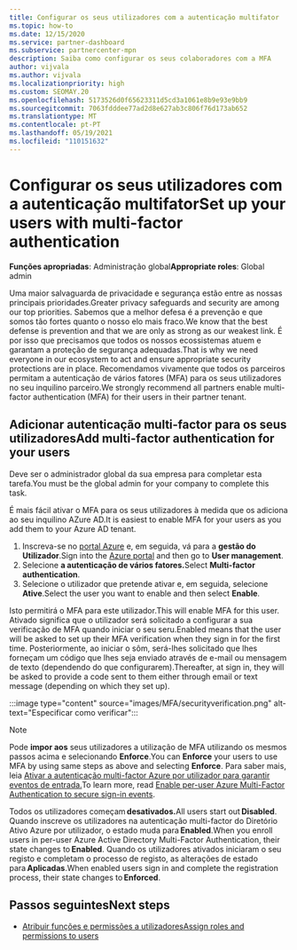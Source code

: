 ```yaml
---
title: Configurar os seus utilizadores com a autenticação multifator
ms.topic: how-to
ms.date: 12/15/2020
ms.service: partner-dashboard
ms.subservice: partnercenter-mpn
description: Saiba como configurar os seus colaboradores com a MFA
author: vijvala
ms.author: vijvala
ms.localizationpriority: high
ms.custom: SEOMAY.20
ms.openlocfilehash: 5173526d0f65623311d5cd3a1061e8b9e93e9bb9
ms.sourcegitcommit: 7063fdddee77ad2d8e627ab3c806f76d173ab652
ms.translationtype: MT
ms.contentlocale: pt-PT
ms.lasthandoff: 05/19/2021
ms.locfileid: "110151632"
---
```

# <a name="set-up-your-users-with-multi-factor-authentication"></a><span data-ttu-id="b6bf0-103">Configurar os seus utilizadores com a autenticação multifator</span><span class="sxs-lookup"><span data-stu-id="b6bf0-103">Set up your users with multi-factor authentication</span></span>

<span data-ttu-id="b6bf0-104">**Funções apropriadas**: Administração global</span><span class="sxs-lookup"><span data-stu-id="b6bf0-104">**Appropriate roles**: Global admin</span></span>

<span data-ttu-id="b6bf0-105">Uma maior salvaguarda de privacidade e segurança estão entre as nossas principais prioridades.</span><span class="sxs-lookup"><span data-stu-id="b6bf0-105">Greater privacy safeguards and security are among our top priorities.</span></span> <span data-ttu-id="b6bf0-106">Sabemos que a melhor defesa é a prevenção e que somos tão fortes quanto o nosso elo mais fraco.</span><span class="sxs-lookup"><span data-stu-id="b6bf0-106">We know that the best defense is prevention and that we are only as strong as our weakest link.</span></span> <span data-ttu-id="b6bf0-107">É por isso que precisamos que todos os nossos ecossistemas atuem e garantam a proteção de segurança adequadas.</span><span class="sxs-lookup"><span data-stu-id="b6bf0-107">That is why we need everyone in our ecosystem to act and ensure appropriate security protections are in place.</span></span> <span data-ttu-id="b6bf0-108">Recomendamos vivamente que todos os parceiros permitam a autenticação de vários fatores (MFA) para os seus utilizadores no seu inquilino parceiro.</span><span class="sxs-lookup"><span data-stu-id="b6bf0-108">We strongly recommend all partners enable multi-factor authentication (MFA) for their users in their partner tenant.</span></span> 

## <a name="add-multi-factor-authentication-for-your-users"></a><span data-ttu-id="b6bf0-109">Adicionar autenticação multi-factor para os seus utilizadores</span><span class="sxs-lookup"><span data-stu-id="b6bf0-109">Add multi-factor authentication for your users</span></span>

<span data-ttu-id="b6bf0-110">Deve ser o administrador global da sua empresa para completar esta tarefa.</span><span class="sxs-lookup"><span data-stu-id="b6bf0-110">You must be the global admin for your company to complete this task.</span></span>

<span data-ttu-id="b6bf0-111">É mais fácil ativar o MFA para os seus utilizadores à medida que os adiciona ao seu inquilino AZure AD.</span><span class="sxs-lookup"><span data-stu-id="b6bf0-111">It is easiest to enable MFA for your users as you add them to your Azure AD tenant.</span></span>

1. <span data-ttu-id="b6bf0-112">Inscreva-se no [portal Azure](https://portal.azure.com) e, em seguida, vá para a **gestão do Utilizador**.</span><span class="sxs-lookup"><span data-stu-id="b6bf0-112">Sign into the [Azure portal](https://portal.azure.com) and then go to **User management**.</span></span>
1. <span data-ttu-id="b6bf0-113">Selecione **a autenticação de vários fatores.**</span><span class="sxs-lookup"><span data-stu-id="b6bf0-113">Select **Multi-factor authentication**.</span></span>
1. <span data-ttu-id="b6bf0-114">Selecione o utilizador que pretende ativar e, em seguida, selecione **Ative**.</span><span class="sxs-lookup"><span data-stu-id="b6bf0-114">Select the user you want to enable and then select **Enable**.</span></span>

<span data-ttu-id="b6bf0-115">Isto permitirá o MFA para este utilizador.</span><span class="sxs-lookup"><span data-stu-id="b6bf0-115">This will enable MFA for this user.</span></span> <span data-ttu-id="b6bf0-116">Ativado significa que o utilizador será solicitado a configurar a sua verificação de MFA quando iniciar o seu seru.</span><span class="sxs-lookup"><span data-stu-id="b6bf0-116">Enabled means that the user will be asked to set up their MFA verification when they sign in for the first time.</span></span> <span data-ttu-id="b6bf0-117">Posteriormente, ao iniciar o sôm, será-lhes solicitado que lhes forneçam um código que lhes seja enviado através de e-mail ou mensagem de texto (dependendo do que configurarem).</span><span class="sxs-lookup"><span data-stu-id="b6bf0-117">Thereafter, at sign in, they will be asked to provide a code sent to them either through email or text message (depending on which they set up).</span></span>  

:::image type="content" source="images/MFA/securityverification.png" alt-text="Especificar como verificar":::

>[!NOTE]
><span data-ttu-id="b6bf0-119">Pode **impor aos** seus utilizadores a utilização de MFA utilizando os mesmos passos acima e selecionando **Enforce**.</span><span class="sxs-lookup"><span data-stu-id="b6bf0-119">You can **Enforce** your users to use MFA by using same steps as above and selecting **Enforce**.</span></span> <span data-ttu-id="b6bf0-120">Para saber mais, leia [Ativar a autenticação multi-factor Azure por utilizador para garantir eventos de entrada.](/azure/active-directory/authentication/howto-mfa-userstates)</span><span class="sxs-lookup"><span data-stu-id="b6bf0-120">To learn more, read [Enable per-user Azure Multi-Factor Authentication to secure sign-in events](/azure/active-directory/authentication/howto-mfa-userstates).</span></span> 

<span data-ttu-id="b6bf0-121">Todos os utilizadores começam **desativados.**</span><span class="sxs-lookup"><span data-stu-id="b6bf0-121">All users start out **Disabled**.</span></span> <span data-ttu-id="b6bf0-122">Quando inscreve os utilizadores na autenticação multi-factor do Diretório Ativo Azure por utilizador, o estado muda para **Enabled**.</span><span class="sxs-lookup"><span data-stu-id="b6bf0-122">When you enroll users in per-user Azure Active Directory Multi-Factor Authentication, their state changes to **Enabled**.</span></span> <span data-ttu-id="b6bf0-123">Quando os utilizadores ativados iniciaram o seu registo e completam o processo de registo, as alterações de estado para **Aplicadas**.</span><span class="sxs-lookup"><span data-stu-id="b6bf0-123">When enabled users sign in and complete the registration process, their state changes to **Enforced**.</span></span> 

## <a name="next-steps"></a><span data-ttu-id="b6bf0-124">Passos seguintes</span><span class="sxs-lookup"><span data-stu-id="b6bf0-124">Next steps</span></span>

- [<span data-ttu-id="b6bf0-125">Atribuir funções e permissões a utilizadores</span><span class="sxs-lookup"><span data-stu-id="b6bf0-125">Assign roles and permissions to users</span></span>](permissions-overview.md)